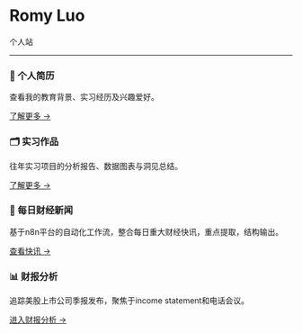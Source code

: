 # Romy Luo
个人站


---

<div class="feature-grid">

<div class="feature-card">
  <h3>📄 个人简历</h3>
  <p>查看我的教育背景、实习经历及兴趣爱好。</p>
  <a href="/resume/">了解更多 →</a>
</div>

<div class="feature-card">
  <h3>🗂️ 实习作品</h3>
  <p>往年实习项目的分析报告、数据图表与洞见总结。</p>
  <a href="/work/">了解更多 →</a>
</div>

<div class="feature-card">
  <h3>📰 每日财经新闻</h3>
  <p>基于n8n平台的自动化工作流，整合每日重大财经快讯，重点提取，结构输出。</p>
  <a href="/posts/">查看快讯 →</a>
</div>

<div class="feature-card">
  <h3>📊 财报分析</h3>
  <p>追踪美股上市公司季报发布，聚焦于income statement和电话会议。</p>
  <a href="/earnings/">进入财报分析 →</a>
</div>

</div>


